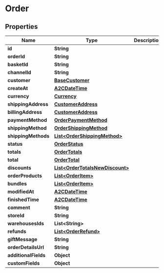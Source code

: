 

# Order

## Properties

Name | Type | Description | Notes
------------ | ------------- | ------------- | -------------
**id** | **String** |  |  [optional]
**orderId** | **String** |  |  [optional]
**basketId** | **String** |  |  [optional]
**channelId** | **String** |  |  [optional]
**customer** | [**BaseCustomer**](BaseCustomer.md) |  |  [optional]
**createAt** | [**A2CDateTime**](A2CDateTime.md) |  |  [optional]
**currency** | [**Currency**](Currency.md) |  |  [optional]
**shippingAddress** | [**CustomerAddress**](CustomerAddress.md) |  |  [optional]
**billingAddress** | [**CustomerAddress**](CustomerAddress.md) |  |  [optional]
**paymentMethod** | [**OrderPaymentMethod**](OrderPaymentMethod.md) |  |  [optional]
**shippingMethod** | [**OrderShippingMethod**](OrderShippingMethod.md) |  |  [optional]
**shippingMethods** | [**List&lt;OrderShippingMethod&gt;**](OrderShippingMethod.md) |  |  [optional]
**status** | [**OrderStatus**](OrderStatus.md) |  |  [optional]
**totals** | [**OrderTotals**](OrderTotals.md) |  |  [optional]
**total** | [**OrderTotal**](OrderTotal.md) |  |  [optional]
**discounts** | [**List&lt;OrderTotalsNewDiscount&gt;**](OrderTotalsNewDiscount.md) |  |  [optional]
**orderProducts** | [**List&lt;OrderItem&gt;**](OrderItem.md) |  |  [optional]
**bundles** | [**List&lt;OrderItem&gt;**](OrderItem.md) |  |  [optional]
**modifiedAt** | [**A2CDateTime**](A2CDateTime.md) |  |  [optional]
**finishedTime** | [**A2CDateTime**](A2CDateTime.md) |  |  [optional]
**comment** | **String** |  |  [optional]
**storeId** | **String** |  |  [optional]
**warehousesIds** | **List&lt;String&gt;** |  |  [optional]
**refunds** | [**List&lt;OrderRefund&gt;**](OrderRefund.md) |  |  [optional]
**giftMessage** | **String** |  |  [optional]
**orderDetailsUrl** | **String** |  |  [optional]
**additionalFields** | **Object** |  |  [optional]
**customFields** | **Object** |  |  [optional]




